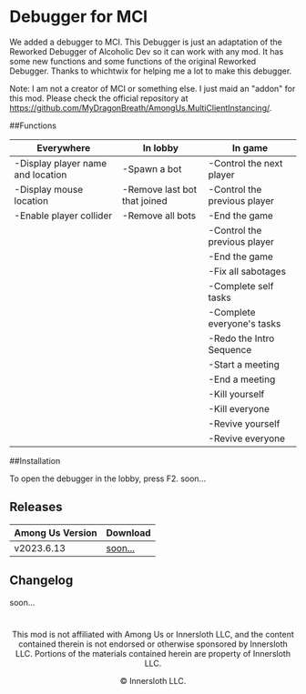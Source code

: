 # Debugger for MCI

We added a debugger to MCI. This Debugger is just an adaptation of the Reworked Debugger of Alcoholic Dev so it can work with any mod. It has some new functions and some functions of the original Reworked Debugger. Thanks to whichtwix for helping me a lot to make this debugger.

Note: I am not a creator of MCI or something else. I just maid an "addon" for this mod. Please check the official repository at https://github.com/MyDragonBreath/AmongUs.MultiClientInstancing/.

##Functions

|Everywhere|In lobby|In game|
|----------|----------|----------|
|-Display player name and location|-Spawn a bot|-Control the next player|
|-Display mouse location|-Remove last bot that joined|-Control the previous player|
|-Enable player collider|-Remove all bots|-End the game|
|||-Control the previous player|
|||-End the game|
|||-Fix all sabotages|
|||-Complete self tasks|
|||-Complete everyone's tasks|
|||-Redo the Intro Sequence|
|||-Start a meeting|
|||-End a meeting|
|||-Kill yourself|
|||-Kill everyone|
|||-Revive yourself|
|||-Revive everyone|

##Installation

To open the debugger in the lobby, press F2. soon...

## Releases

| Among Us Version | Download |
|----------|-------------|
| v2023.6.13 | [soon...]()

## Changelog

soon...

#
<p align="center">This mod is not affiliated with Among Us or Innersloth LLC, and the content contained therein is not endorsed or otherwise sponsored by Innersloth LLC. Portions of the materials contained herein are property of Innersloth LLC.</p>
<p align="center">© Innersloth LLC.</p>
